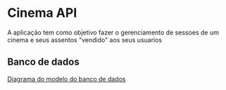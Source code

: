 # Cinema API 
A aplicação tem como objetivo fazer o gerenciamento de sessoes de um cinema e seus assentos "vendido" aos seus usuarios 

## Banco de dados
[Diagrama do modelo do banco de dados](https://drive.google.com/file/d/154Q0f9_FaRoO67x2zrcAglLPNgMeau41/view?usp=sharing)
